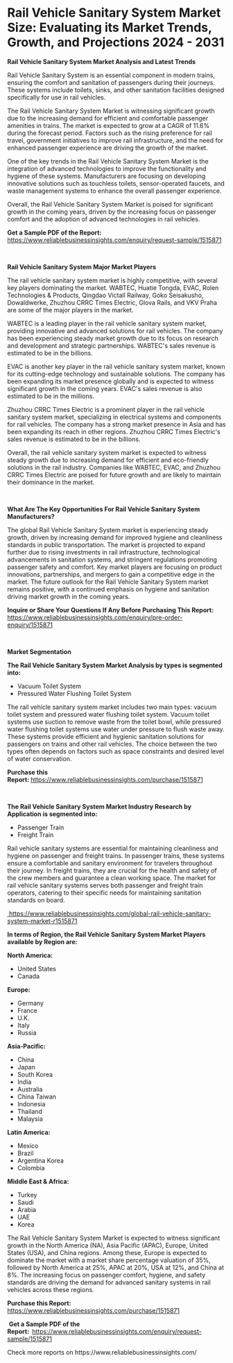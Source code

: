 <p><h1>Rail Vehicle Sanitary System Market Size: Evaluating its Market Trends, Growth, and Projections 2024 - 2031</h1></p><p><strong>Rail Vehicle Sanitary System Market Analysis and Latest Trends</strong></p>
<p><p>Rail Vehicle Sanitary System is an essential component in modern trains, ensuring the comfort and sanitation of passengers during their journeys. These systems include toilets, sinks, and other sanitation facilities designed specifically for use in rail vehicles.</p><p>The Rail Vehicle Sanitary System Market is witnessing significant growth due to the increasing demand for efficient and comfortable passenger amenities in trains. The market is expected to grow at a CAGR of 11.6% during the forecast period. Factors such as the rising preference for rail travel, government initiatives to improve rail infrastructure, and the need for enhanced passenger experience are driving the growth of the market.</p><p>One of the key trends in the Rail Vehicle Sanitary System Market is the integration of advanced technologies to improve the functionality and hygiene of these systems. Manufacturers are focusing on developing innovative solutions such as touchless toilets, sensor-operated faucets, and waste management systems to enhance the overall passenger experience.</p><p>Overall, the Rail Vehicle Sanitary System Market is poised for significant growth in the coming years, driven by the increasing focus on passenger comfort and the adoption of advanced technologies in rail vehicles.</p></p>
<p><strong>Get a Sample PDF of the Report:&nbsp;</strong> <a href="https://www.reliablebusinessinsights.com/enquiry/request-sample/1515871">https://www.reliablebusinessinsights.com/enquiry/request-sample/1515871</a></p>
<p>&nbsp;</p>
<p><strong>Rail Vehicle Sanitary System Major Market Players</strong></p>
<p><p>The rail vehicle sanitary system market is highly competitive, with several key players dominating the market. WABTEC, Huatie Tongda, EVAC, Rolen Technologies & Products, Qingdao Victall Railway, Goko Seisakusho, Dowaldwerke, Zhuzhou CRRC Times Electric, Glova Rails, and VKV Praha are some of the major players in the market.</p><p>WABTEC is a leading player in the rail vehicle sanitary system market, providing innovative and advanced solutions for rail vehicles. The company has been experiencing steady market growth due to its focus on research and development and strategic partnerships. WABTEC's sales revenue is estimated to be in the billions.</p><p>EVAC is another key player in the rail vehicle sanitary system market, known for its cutting-edge technology and sustainable solutions. The company has been expanding its market presence globally and is expected to witness significant growth in the coming years. EVAC's sales revenue is also estimated to be in the millions.</p><p>Zhuzhou CRRC Times Electric is a prominent player in the rail vehicle sanitary system market, specializing in electrical systems and components for rail vehicles. The company has a strong market presence in Asia and has been expanding its reach in other regions. Zhuzhou CRRC Times Electric's sales revenue is estimated to be in the billions.</p><p>Overall, the rail vehicle sanitary system market is expected to witness steady growth due to increasing demand for efficient and eco-friendly solutions in the rail industry. Companies like WABTEC, EVAC, and Zhuzhou CRRC Times Electric are poised for future growth and are likely to maintain their dominance in the market.</p></p>
<p>&nbsp;</p>
<p><strong>What Are The Key Opportunities For Rail Vehicle Sanitary System Manufacturers?</strong></p>
<p><p>The global Rail Vehicle Sanitary System market is experiencing steady growth, driven by increasing demand for improved hygiene and cleanliness standards in public transportation. The market is projected to expand further due to rising investments in rail infrastructure, technological advancements in sanitation systems, and stringent regulations promoting passenger safety and comfort. Key market players are focusing on product innovations, partnerships, and mergers to gain a competitive edge in the market. The future outlook for the Rail Vehicle Sanitary System market remains positive, with a continued emphasis on hygiene and sanitation driving market growth in the coming years.</p></p>
<p><strong>Inquire or Share Your Questions If Any Before Purchasing This Report:</strong> <a href="https://www.reliablebusinessinsights.com/enquiry/pre-order-enquiry/1515871">https://www.reliablebusinessinsights.com/enquiry/pre-order-enquiry/1515871</a></p>
<p>&nbsp;</p>
<p><strong>Market Segmentation</strong></p>
<p><strong>The Rail Vehicle Sanitary System Market Analysis by types is segmented into:</strong></p>
<p><ul><li>Vacuum Toilet System</li><li>Pressured Water Flushing Toilet System</li></ul></p>
<p><p>The rail vehicle sanitary system market includes two main types: vacuum toilet system and pressured water flushing toilet system. Vacuum toilet systems use suction to remove waste from the toilet bowl, while pressured water flushing toilet systems use water under pressure to flush waste away. These systems provide efficient and hygienic sanitation solutions for passengers on trains and other rail vehicles. The choice between the two types often depends on factors such as space constraints and desired level of water conservation.</p></p>
<p><strong>Purchase this Report:&nbsp;</strong><a href="https://www.reliablebusinessinsights.com/purchase/1515871">https://www.reliablebusinessinsights.com/purchase/1515871</a></p>
<p>&nbsp;</p>
<p><strong>The Rail Vehicle Sanitary System Market Industry Research by Application is segmented into:</strong></p>
<p><ul><li>Passenger Train</li><li>Freight Train</li></ul></p>
<p><p>Rail vehicle sanitary systems are essential for maintaining cleanliness and hygiene on passenger and freight trains. In passenger trains, these systems ensure a comfortable and sanitary environment for travelers throughout their journey. In freight trains, they are crucial for the health and safety of the crew members and guarantee a clean working space. The market for rail vehicle sanitary systems serves both passenger and freight train operators, catering to their specific needs for maintaining sanitation standards on board.</p></p>
<p><a href="https://www.reliablebusinessinsights.com/global-rail-vehicle-sanitary-system-market-r1515871">&nbsp;https://www.reliablebusinessinsights.com/global-rail-vehicle-sanitary-system-market-r1515871</a></p>
<p><strong>In terms of Region, the Rail Vehicle Sanitary System Market Players available by Region are:</strong></p>
<p>
    <p> <strong> North America: </strong>
        <ul>
            <li>United States</li>
            <li>Canada</li>
        </ul>
        </p> 
    <p> <strong> Europe: </strong>
        <ul>
            <li>Germany</li>
            <li>France</li>
            <li>U.K.</li>
            <li>Italy</li>
            <li>Russia</li>
        </ul>
        </p> 
    <p> <strong> Asia-Pacific: </strong>
        <ul>
            <li>China</li>
            <li>Japan</li>
            <li>South Korea</li>
            <li>India</li>
            <li>Australia</li>
            <li>China Taiwan</li>
            <li>Indonesia</li>
            <li>Thailand</li>
            <li>Malaysia</li>
        </ul>
        </p> 
    <p> <strong> Latin America: </strong>
        <ul>
            <li>Mexico</li>
            <li>Brazil</li>
            <li>Argentina Korea</li>
            <li>Colombia</li>
        </ul>
        </p> 
    <p> <strong> Middle East & Africa: </strong>
        <ul>
            <li>Turkey</li>
            <li>Saudi</li>
            <li>Arabia</li>
            <li>UAE</li>
            <li>Korea</li>
        </ul>
    </p>
    </p>
<p><p>The Rail Vehicle Sanitary System Market is expected to witness significant growth in the North America (NA), Asia Pacific (APAC), Europe, United States (USA), and China regions. Among these, Europe is expected to dominate the market with a market share percentage valuation of 35%, followed by North America at 25%, APAC at 20%, USA at 12%, and China at 8%. The increasing focus on passenger comfort, hygiene, and safety standards are driving the demand for advanced sanitary systems in rail vehicles across these regions.</p></p>
<p><strong>Purchase this Report: </strong><a href="https://www.reliablebusinessinsights.com/purchase/1515871">https://www.reliablebusinessinsights.com/purchase/1515871</a></p>
<p>&nbsp;<strong>Get a Sample PDF of the Report:&nbsp;&nbsp;</strong><a href="https://www.reliablebusinessinsights.com/enquiry/request-sample/1515871">https://www.reliablebusinessinsights.com/enquiry/request-sample/1515871</a></p>
<p><strong></strong></p>
<p>Check more reports on https://www.reliablebusinessinsights.com/</p>